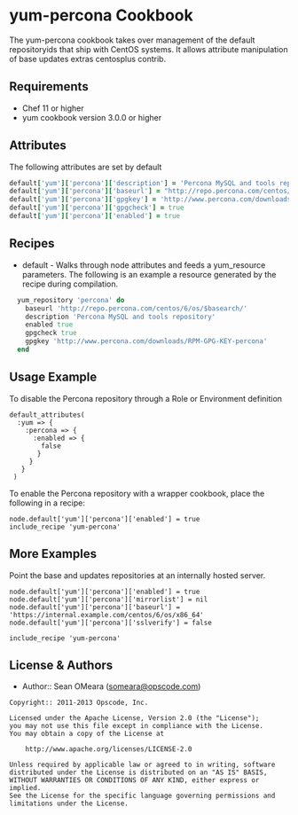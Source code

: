 yum-percona Cookbook
============

The yum-percona cookbook takes over management of the default
repositoryids that ship with CentOS systems. It allows attribute
manipulation of base updates extras centosplus contrib.

Requirements
------------
* Chef 11 or higher
* yum cookbook version 3.0.0 or higher

Attributes
----------
The following attributes are set by default

``` ruby
default['yum']['percona']['description'] = 'Percona MySQL and tools repository'
default['yum']['percona']['baseurl'] = "http://repo.percona.com/centos/6/os/$basearch/"
default['yum']['percona']['gpgkey'] = 'http://www.percona.com/downloads/RPM-GPG-KEY-percona'
default['yum']['percona']['gpgcheck'] = true
default['yum']['percona']['enabled'] = true
```

Recipes
-------
* default - Walks through node attributes and feeds a yum_resource
  parameters. The following is an example a resource generated by the
  recipe during compilation.

```ruby
  yum_repository 'percona' do
    baseurl 'http://repo.percona.com/centos/6/os/$basearch/'
    description 'Percona MySQL and tools repository'
    enabled true
    gpgcheck true
    gpgkey 'http://www.percona.com/downloads/RPM-GPG-KEY-percona'
  end
```

Usage Example
-------------
To disable the Percona repository through a Role or Environment definition

```
default_attributes(
  :yum => {
    :percona => {
      :enabled => {
        false
       }
     }
   }
 )
```

To enable the Percona repository with a wrapper cookbook, place
the following in a recipe:

```
node.default['yum']['percona']['enabled'] = true
include_recipe 'yum-percona'
```

More Examples
-------------
Point the base and updates repositories at an internally hosted server.

```
node.default['yum']['percona']['enabled'] = true
node.default['yum']['percona']['mirrorlist'] = nil
node.default['yum']['percona']['baseurl'] = 'https://internal.example.com/centos/6/os/x86_64'
node.default['yum']['percona']['sslverify'] = false

include_recipe 'yum-percona'
```

License & Authors
-----------------
- Author:: Sean OMeara (<someara@opscode.com>)

```text
Copyright:: 2011-2013 Opscode, Inc.

Licensed under the Apache License, Version 2.0 (the "License");
you may not use this file except in compliance with the License.
You may obtain a copy of the License at

    http://www.apache.org/licenses/LICENSE-2.0

Unless required by applicable law or agreed to in writing, software
distributed under the License is distributed on an "AS IS" BASIS,
WITHOUT WARRANTIES OR CONDITIONS OF ANY KIND, either express or implied.
See the License for the specific language governing permissions and
limitations under the License.
```
